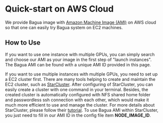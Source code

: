# Quick-start on AWS Cloud

We provide Bagua image with [Amazon Machine Image (AMI)](https://docs.aws.amazon.com/AWSEC2/latest/UserGuide/AMIs.html) on AWS cloud so that one can easily try Bagua system on EC2 machines.

## How to Use
If you want to use one instance with multiple GPUs, you can simply search and choose our AMI as your image in the first step of "launch instances". The Bagua AMI can be found with a unique AMI ID provided in this page.

If you want to use multiple instances with multiple GPUs, you need to set up a EC2 cluster first. There are many tools helping to create and maintain the EC2 cluster, such as [StarCluster](http://star.mit.edu/cluster/docs/latest/index.html). After configuring of StarCluster, you can easily create a cluster with one command in your terminal. Besides, the created cluster is automatically configured with NFS shared home folder and passwordless ssh connection with each other, which would make it much more efficient to use and manage the cluster. For more details about StarCluster, please follow their [tutorial](http://star.mit.edu/cluster/docs/latest/quickstart.html). To use Bagua AMI within StarCluster, you just need to fill in our AMI ID in the config file item **NODE_IMAGE_ID**.